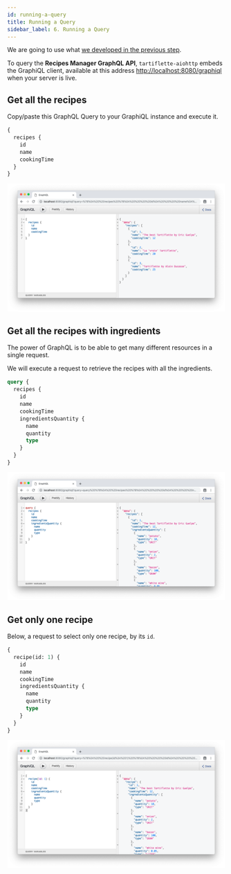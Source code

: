 ```yaml
---
id: running-a-query
title: Running a Query
sidebar_label: 6. Running a Query
---
```


We are going to use what [we developed in the previous step](/docs/tutorial/write-your-resolvers).

To query the **Recipes Manager GraphQL API**, `tartiflette-aiohttp` embeds the GraphiQL client, available at this address [http://localhost:8080/graphiql](http://localhost:8080/graphiql) when your server is live.

## Get all the recipes

Copy/paste this GraphQL Query to your GraphiQL instance and execute it.

```graphql
{
  recipes {
    id
    name
    cookingTime
  }
}
```

![All recipes](/docs/assets/query-all-recipes.png)

## Get all the recipes with ingredients

The power of GraphQL is to be able to get many different resources in a single request.

We will execute a request to retrieve the recipes with all the ingredients.

```graphql
query {
  recipes {
    id
    name
    cookingTime
    ingredientsQuantity {
      name
      quantity
      type
    }
  }
}
```

![All recipes with ingredients](/docs/assets/query-all-recipes-with-ingredients.png)

## Get only one recipe

Below, a request to select only one recipe, by its `id`.

```graphql
{
  recipe(id: 1) {
    id
    name
    cookingTime
    ingredientsQuantity {
      name
      quantity
      type
    }
  }
}
```

![Only one recipe](/docs/assets/query-one-recipe.png)